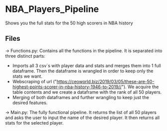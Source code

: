 # NBA_Players_Pipeline
Shows you the full stats for the 50 high scorers in NBA history

## Files

-> Functions.py:
Contains all the functions in the pipeline. It is separated into three distinct parts:

- Imports all 3 csv´s with player data and stats and merges them into 1 full dataframe. Then the dataframe is wrangled in order to keep only the stats we want.
- Webscraping of url ("https://ceoworld.biz/2019/03/05/these-are-50-highest-points-scorer-in-nba-history-1946-to-2019//"). We acquire the table contents and we create a dataframe with the rank of all 50 players. 
- Merging of both dataframes and further wrangling to keep just the desired features.

-> Main.py:
The fully functional pipeline. It returns the list of all 50 players and asks the user to input the name of the desired player. It then returns all stats for the selected player.

